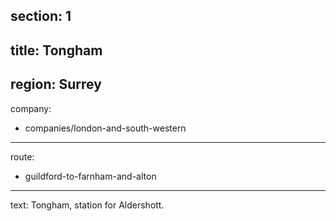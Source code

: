 section: 1
----
title: Tongham
----
region: Surrey
----
company:
- companies/london-and-south-western
----
route:
- guildford-to-farnham-and-alton
----
text: Tongham, station for Aldershott.
